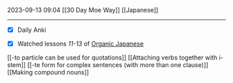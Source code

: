 2023-09-13 09:04
[[30 Day Moe Way]] [[Japanese]]
___
* [x] Daily Anki
* [x] Watched lessons *11-13* of [Organic Japanese](https://www.youtube.com/playlist?list=PLg9uYxuZf8x_A-vcqqyOFZu06WlhnypWj)


[[-to particle can be used for quotations]]
[[Attaching verbs together with i-stem]]
[[-te form for complex sentences (with more than one clause)]]
[[Making compound nouns]]